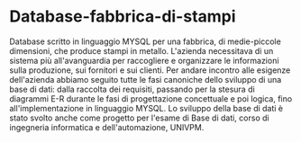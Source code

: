 # Database-fabbrica-di-stampi

Database scritto in linguaggio MYSQL per una fabbrica, di medie-piccole dimensioni, che produce stampi in metallo.
L'azienda necessitava di un sistema più all'avanguardia per raccogliere e organizzare le informazioni sulla produzione, sui fornitori e sui clienti.
Per andare incontro alle esigenze dell'azienda abbiamo seguito tutte le fasi canoniche dello sviluppo di una base di dati: 
dalla raccolta dei requisiti, passando per la stesura di diagrammi E-R durante le fasi di progettazione concettuale e poi logica, fino all'implementazione in linguaggio MYSQL.
Lo sviluppo della base di dati è stato svolto anche come progetto per l'esame di Base di dati, corso di ingegneria informatica e dell'automazione, UNIVPM.
